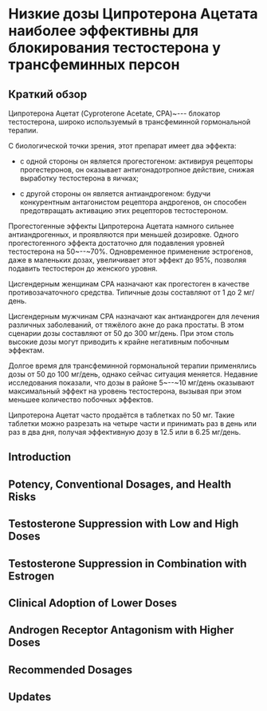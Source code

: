 [date]: <> (2021-09-18)

# Низкие дозы Ципротерона Ацетата наиболее эффективны для блокирования тестостерона у трансфеминных персон

## Краткий обзор

Ципротерона Ацетат (Cyproterone Acetate, CPA)~--- блокатор тестостерона,
широко используемый в трансфеминной гормональной терапии.

С биологической точки зрения, этот препарат имеет два эффекта:

- с одной стороны он является прогестогеном:
  активируя рецепторы прогестеронов,
  он оказывает антигонадотропное действие,
  снижая выработку тестостерона в яичках;

- с другой стороны он является антиандрогеном:
  будучи конкурентным антагонистом рецептора андрогенов,
  он способен предотвращать активацию этих рецепторов тестостероном.

Прогестогенные эффекты Ципротерона Ацетата намного сильнее антиандрогенных,
и проявляются при меньшей дозировке.
Одного прогестогенного эффекта достаточно для подавления уровней тестостерона на 50~--~70%.
Одновременное применение эстрогенов, даже в маленьких дозах, увеличивает этот эффект до 95%,
позволяя подавить тестостерон до женского уровня.

Цисгендерным женщинам CPA назначают как прогестоген в качестве противозачаточного средства.
Типичные дозы составляют от 1 до 2 мг/день.

Цисгендерным мужчинам CPA назначают как антиандроген для лечения различных заболеваний,
от тяжёлого акне до рака простаты.
В этом сценарии дозы составляют от 50 до 300 мг/день.
При этом столь высокие дозы могут приводить к крайне негативным побочным эффектам.

Долгое время для трансфеминной гормональной терапии применялись дозы от 50 до 100 мг/день,
однако сейчас ситуация меняется.
Недавние исследования показали,
что дозы в районе 5~--~10 мг/день оказывают максимальный эффект на уровень тестостерона,
вызывая при этом меньшее количество побочных эффектов.

Ципротерона Ацетат часто продаётся в таблетках по 50 мг.
Такие таблетки можно разрезать на четыре части
и принимать раз в день или раз в два дня,
получая эффективную дозу в 12.5 или в 6.25 мг/день.

## Introduction
## Potency, Conventional Dosages, and Health Risks
## Testosterone Suppression with Low and High Doses
## Testosterone Suppression in Combination with Estrogen
## Clinical Adoption of Lower Doses
## Androgen Receptor Antagonism with Higher Doses
## Recommended Dosages
## Updates
